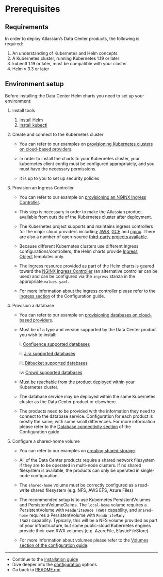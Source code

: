 # Prerequisites 
## Requirements 

In order to deploy Atlassian’s Data Center products, the following is required:
1. An understanding of Kubernetes and Helm concepts
2. A Kubernetes cluster, running Kubernetes 1.19 or later
3. kubectl 1.19 or later, must be compatible with your cluster
4. Helm v 3.3 or later

## Environment setup 

Before installing the Data Center Helm charts you need to set up your environment:

1. Install tools 
   1. [Install Helm](https://helm.sh/docs/intro/install/)
   2. [Install kubectl](https://kubernetes.io/docs/tasks/tools/)
   
2. Create and connect to the Kubernetes cluster
   * You can refer to our examples on [provisioning Kubernetes clusters on cloud-based providers](examples/cluster/CLOUD_PROVIDERS.md).
   * In order to install the charts to your Kubernetes cluster, your kubernetes client config must be configured appropriately, and you must have the necessary permissions.

   * It is up to you to set up security policies
   
3. Provision an Ingress Controller

   * You can refer to our example on [provisioning an NGINX Ingress Controller](examples/ingress/CONTROLLERS.md).
   * This step is necessary in order to make the Atlassian product available from outside of the Kubernetes cluster after deployment. 
   * The Kubernetes project supports and maintains ingress controllers for the major cloud providers including; [AWS](https://github.com/kubernetes-sigs/aws-load-balancer-controller#readme), [GCE](https://github.com/kubernetes/ingress-gce/blob/master/README.md#readme) and [nginx](https://github.com/kubernetes/ingress-nginx/blob/master/README.md#readme). There are also a number of open-source [third-party projects available](https://kubernetes.io/docs/concepts/services-networking/ingress-controllers/).

   * Because different Kubernetes clusters use different ingress configurations/controllers, the Helm charts provide [Ingress Object](https://kubernetes.io/docs/concepts/services-networking/ingress/) templates only.

   * The Ingress resource provided as part of the Helm charts is geared toward the [NGINX Ingress Controller](https://kubernetes.github.io/ingress-nginx/) (an alternative controller can be used) and can be configured via the `ingress` stanza in the appropriate `values.yaml`. 

   * For more information about the ingress controller please refer to the [Ingress section](CONFIGURATION.md#Ingress) of the Configuration guide.

4. Provision a database

   * You can refer to our example on [provisioning databases on cloud-based providers](examples/database/CLOUD_PROVIDERS.md).

   * Must be of a type and version supported by the Data Center product you wish to install:

      i. [Confluence supported databases](https://confluence.atlassian.com/doc/supported-platforms-207488198.html#SupportedPlatforms-Databases)
      
      ii. [Jira supported databases](https://confluence.atlassian.com/adminjiraserver/supported-platforms-938846830.html#Supportedplatforms-Databases)
      
      iii. [Bitbucket supported databases](https://confluence.atlassian.com/bitbucketserver/supported-platforms-776640981.html#Supportedplatforms-databasesDatabases)
   
      iv: [Crowd supported databases](https://confluence.atlassian.com/crowd/supported-platforms-191851.html#SupportedPlatforms-Databases)

   * Must be reachable from the product deployed within your Kubernetes cluster. 

   * The database service may be deployed within the same Kubernetes cluster as the Data Center product or elsewhere.

   * The products need to be provided with the information they need to connect to the database service. Configuration for each product is mostly the same, with some small differences. For more information please refer to the [Database connectivity section](CONFIGURATION.md#database-connectivity) of the Configuration guide.

5. Configure a shared-home volume

   * You can refer to our examples on [creating shared storage](examples/storage/STORAGE.md).
   * All of the Data Center products require a shared network filesystem if they are to be operated in multi-node clusters. If no shared filesystem is available, the products can only be operated in single-node configuration.

   * The `shared-home` volume must be correctly configured as a read-write shared filesystem (e.g. NFS, AWS EFS, Azure Files)

   * The recommended setup is to use Kubernetes PersistentVolumes and PersistentVolumeClaims. The `local-home` volume requires a PersistentVolume with `ReadWriteOnce (RWO)` capability, and `shared-home` requires a PersistentVolume with `ReadWriteMany (RWX)` capability. Typically, this will be a NFS volume provided as part of your infrastructure, but some public-cloud Kubernetes engines provide their own RWX volumes (e.g. AzureFile, ElasticFileStore). 

   * For more information about volumes please refer to the [Volumes section of the configuration guide](CONFIGURATION.md#Volumes). 
  

***
* Continue to the [installation guide](INSTALLATION.md)
* Dive deeper into the [configuration](CONFIGURATION.md) options
* Go back to [README.md](../README.md)
